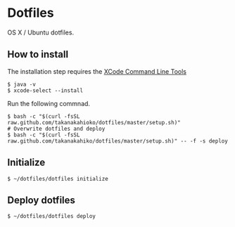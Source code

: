 # Dotfiles
OS X / Ubuntu dotfiles.


##  How to install
The installation step requires the [XCode Command Line Tools](https://developer.apple.com/downloads)

```
$ java -v
$ xcode-select --install
```

Run the following commnad.

```
$ bash -c "$(curl -fsSL raw.github.com/takanakahioko/dotfiles/master/setup.sh)"
# Overwrite dotfiles and deploy
$ bash -c "$(curl -fsSL raw.github.com/takanakahiko/dotfiles/master/setup.sh)" -- -f -s deploy
```

## Initialize

```
$ ~/dotfiles/dotfiles initialize
```

## Deploy dotfiles

```
$ ~/dotfiles/dotfiles deploy
```

